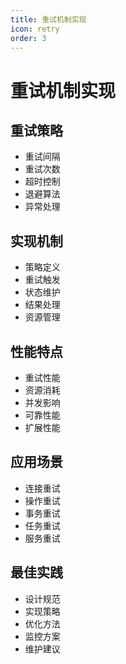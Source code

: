 ```yaml
---
title: 重试机制实现
icon: retry
order: 3
---
```


# 重试机制实现

## 重试策略
- 重试间隔
- 重试次数
- 超时控制
- 退避算法
- 异常处理

## 实现机制
- 策略定义
- 重试触发
- 状态维护
- 结果处理
- 资源管理

## 性能特点
- 重试性能
- 资源消耗
- 并发影响
- 可靠性能
- 扩展性能

## 应用场景
- 连接重试
- 操作重试
- 事务重试
- 任务重试
- 服务重试

## 最佳实践
- 设计规范
- 实现策略
- 优化方法
- 监控方案
- 维护建议
